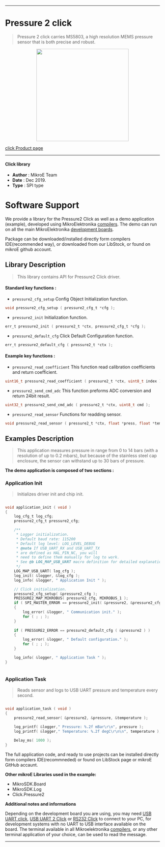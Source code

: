 
---
# Pressure 2 click

> Pressure 2 click carries MS5803, a high resolution MEMS pressure sensor that is both precise and robust.

<p align="center">
  <img src="https://download.mikroe.com/images/click_for_ide/pressure-2-click.png" height=300px>
</p>

[click Product page](https://www.mikroe.com/pressure-2-click)

---


#### Click library 

- **Author**        : MikroE Team
- **Date**          : Dec 2019.
- **Type**          : SPI type


# Software Support

We provide a library for the Pressure2 Click 
as well as a demo application (example), developed using MikroElektronika 
[compilers](https://shop.mikroe.com/compilers). 
The demo can run on all the main MikroElektronika [development boards](https://shop.mikroe.com/development-boards).

Package can be downloaded/installed directly form compilers IDE(recommended way), or downloaded from our LibStock, or found on mikroE github account. 

## Library Description

> This library contains API for Pressure2 Click driver.

#### Standard key functions :

- `pressure2_cfg_setup` Config Object Initialization function.
```c
void pressure2_cfg_setup ( pressure2_cfg_t *cfg ); 
```

- `pressure2_init` Initialization function.
```c
err_t pressure2_init ( pressure2_t *ctx, pressure2_cfg_t *cfg );
```

- `pressure2_default_cfg` Click Default Configuration function.
```c
err_t pressure2_default_cfg ( pressure2_t *ctx );
```

#### Example key functions :

- `pressure2_read_coefficient` This function read calibration coefficients and return coefficient.
```c
uint16_t pressure2_read_coefficient ( pressure2_t *ctx, uint8_t index );
```

- `pressure2_send_cmd_adc` This function preforms ADC conversion and return 24bit result.
```c
uint32_t pressure2_send_cmd_adc ( pressure2_t *ctx, uint8_t cmd );
```

- `pressure2_read_sensor` Functions for readding sensor.
```c
void pressure2_read_sensor ( pressure2_t *ctx, float *press, float *temp );
```

## Examples Description

> This application measures pressure in range from 0 to 14 bars (with a resolution of up to 0.2 mbars),
but because of the stainless steel cap enclosure, the sensor can withstand up to 30 bars of pressure.

**The demo application is composed of two sections :**

### Application Init 

> Initializes driver init and chip init.

```c

void application_init ( void )
{
    log_cfg_t log_cfg;
    pressure2_cfg_t pressure2_cfg;

    /** 
     * Logger initialization.
     * Default baud rate: 115200
     * Default log level: LOG_LEVEL_DEBUG
     * @note If USB_UART_RX and USB_UART_TX 
     * are defined as HAL_PIN_NC, you will 
     * need to define them manually for log to work. 
     * See @b LOG_MAP_USB_UART macro definition for detailed explanation.
     */
    LOG_MAP_USB_UART( log_cfg );
    log_init( &logger, &log_cfg );
    log_info( &logger, " Application Init " );

    // Click initialization.
    pressure2_cfg_setup( &pressure2_cfg );
    PRESSURE2_MAP_MIKROBUS( pressure2_cfg, MIKROBUS_1 );
    if ( SPI_MASTER_ERROR == pressure2_init( &pressure2, &pressure2_cfg ) )
    {
        log_error( &logger, " Communication init." );
        for ( ; ; );
    }
    
    if ( PRESSURE2_ERROR == pressure2_default_cfg ( &pressure2 ) )
    {
        log_error( &logger, " Default configuration." );
        for ( ; ; );
    }

    log_info( &logger, " Application Task " );
}
  
```

### Application Task

> Reads sensor and logs to USB UART pressure and temperature every second. 

```c

void application_task ( void )
{
    pressure2_read_sensor( &pressure2, &pressure, &temperature );
    
    log_printf( &logger," Pressure: %.2f mBar\r\n", pressure );
    log_printf( &logger," Temperature: %.2f degC\r\n\n", temperature );

    Delay_ms( 1000 );
}

```

The full application code, and ready to use projects can be  installed directly form compilers IDE(recommneded) or found on LibStock page or mikroE GitHub accaunt.

**Other mikroE Libraries used in the example:** 

- MikroSDK.Board
- MikroSDK.Log
- Click.Pressure2

**Additional notes and informations**

Depending on the development board you are using, you may need 
[USB UART click](https://shop.mikroe.com/usb-uart-click), 
[USB UART 2 Click](https://shop.mikroe.com/usb-uart-2-click) or 
[RS232 Click](https://shop.mikroe.com/rs232-click) to connect to your PC, for 
development systems with no UART to USB interface available on the board. The 
terminal available in all Mikroelektronika 
[compilers](https://shop.mikroe.com/compilers), or any other terminal application 
of your choice, can be used to read the message.



---
